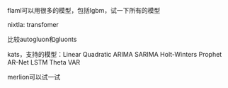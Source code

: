 flaml可以用很多的模型，包括lgbm，试一下所有的模型

nixtla: transfomer

比较autogluon和gluonts

kats，支持的模型：Linear Quadratic ARIMA SARIMA Holt-Winters Prophet AR-Net LSTM Theta VAR

merlion可以试一试

